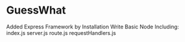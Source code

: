 GuessWhat
=========
Added Express Framework by Installation
Write Basic Node Including: index.js server.js route.js requestHandlers.js

